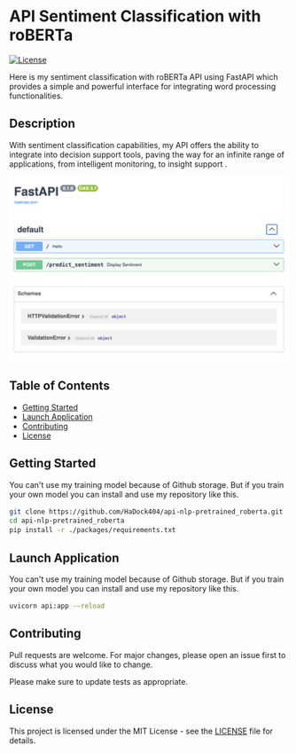 # API Sentiment Classification with roBERTa

[![License](https://img.shields.io/badge/license-MIT-blue.svg)](LICENSE)

Here is my sentiment classification with roBERTa API using FastAPI which provides a simple and powerful interface for integrating word processing functionalities.

## Description  

With sentiment classification capabilities, my API offers the ability to integrate into decision support tools, paving the way for an infinite range of applications, from intelligent monitoring, to insight support .  

![Example](./documentation/readme.png)

## Table of Contents

- [Getting Started](#Getting-Started)
- [Launch Application](#Launch-Application)
- [Contributing](#Contributing)
- [License](#License)  

## Getting Started  

You can't use my training model because of Github storage. But if you train your own model you can install and use my repository like this.  

```bash
git clone https://github.com/HaDock404/api-nlp-pretrained_roberta.git
cd api-nlp-pretrained_roberta
pip install -r ./packages/requirements.txt
```  

## Launch Application  

You can't use my training model because of Github storage. But if you train your own model you can install and use my repository like this.  

```bash
uvicorn api:app -—reload
```  

## Contributing

Pull requests are welcome. For major changes, please open an issue first
to discuss what you would like to change.

Please make sure to update tests as appropriate.

## License  

This project is licensed under the MIT License - see the [LICENSE](./LICENSE) file for details.